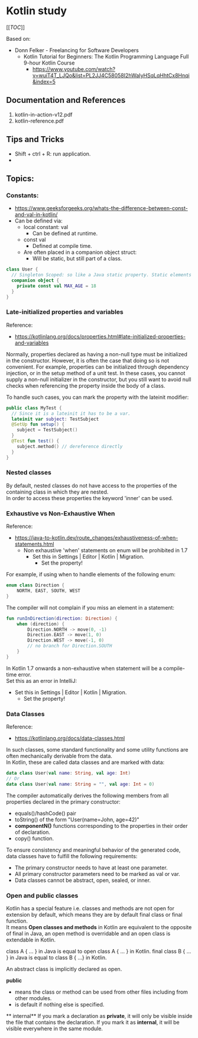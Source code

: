 # Kotlin study

[[_TOC_]]

Based on:
- Donn Felker - Freelancing for Software Developers
  - Kotlin Tutorial for Beginners: The Kotlin Programming Language Full 9-hour Kotlin Course
    - https://www.youtube.com/watch?v=wuiT4T_LJQo&list=PL2JJ4C58058I2hWaIyHSqLqHhtCx8Hnqi&index=5

## Documentation and References

1. kotlin-in-action-v12.pdf
2. kotlin-reference.pdf

## Tips and Tricks

- Shift + ctrl + R: run application.
- 

## Topics:

### Constants:
- https://www.geeksforgeeks.org/whats-the-difference-between-const-and-val-in-kotlin/
- Can be defined via:
  - local constant: val
    - Can be defined at runtime.
  - const val 
    - Defined at compile time.
  - Are often placed in a companion object struct:
    - Will be static, but still part of a class.

```kotlin
class User {
  // Singleton Scoped: so like a Java static property. Static elements will be defined using companion object {}.
  companion object {
    private const val MAX_AGE = 18
  }   
}
```

### Late-initialized properties and variables

Reference:
- https://kotlinlang.org/docs/properties.html#late-initialized-properties-and-variables

Normally, properties declared as having a non-null type must be initialized in the constructor. However, it is often the case
that doing so is not convenient. For example, properties can be initialized through dependency injection, or in the setup
method of a unit test. In these cases, you cannot supply a non-null initializer in the constructor, but you still want to avoid null
checks when referencing the property inside the body of a class.  

To handle such cases, you can mark the property with the lateinit modifier:  
```kotlin
public class MyTest {
  // Since it is a lateinit it has to be a var.
  lateinit var subject: TestSubject
  @SetUp fun setup() {
    subject = TestSubject()
  }
  @Test fun test() {
    subject.method() // dereference directly
  }
}
```

### Nested classes

By default, nested classes do not have access to the properties of the containing class in which they are nested.  
In order to access these properties the keyword 'inner' can be used.

### Exhaustive vs Non-Exhaustive When

Reference:
- https://java-to-kotlin.dev/route_changes/exhaustiveness-of-when-statements.html
  - Non exhaustive 'when' statements on enum will be prohibited in 1.7
    - Set this in Settings | Editor | Kotlin | Migration.
      - Set the property!

For example, if using when to handle elements of the following enum:
```kotlin
enum class Direction {
    NORTH, EAST, SOUTH, WEST
}
```
The compiler will not complain if you miss an element in a statement:
```kotlin
fun runInDirection(direction: Direction) {
    when (direction) {
        Direction.NORTH -> move(0, -1)
        Direction.EAST -> move(1, 0)
        Direction.WEST -> move(-1, 0)
        // no branch for Direction.SOUTH
    }
}
```
In Kotlin 1.7 onwards a non-exhaustive when statement will be a compile-time error.  
Set this as an error in IntelliJ:
- Set this in Settings | Editor | Kotlin | Migration.
  - Set the property!

### Data Classes

Reference:
- https://kotlinlang.org/docs/data-classes.html

In such classes, some standard functionality and some utility functions are often 
mechanically derivable from the data.  
In Kotlin, these are called data classes and are marked with data:
```kotlin
data class User(val name: String, val age: Int)
// Or
data class User(val name: String = "", val age: Int = 0)
```

The compiler automatically derives the following members from all properties declared in the primary constructor:
- equals()/hashCode() pair
- toString() of the form "User(name=John, age=42)"
- **componentN()** functions corresponding to the properties in their order of declaration.
- copy() function.

To ensure consistency and meaningful behavior of the generated code, data classes have to fulfill the following requirements:
- The primary constructor needs to have at least one parameter.
- All primary constructor parameters need to be marked as val or var.
- Data classes cannot be abstract, open, sealed, or inner.

### Open and public classes

Kotlin has a special feature i.e. classes and methods are not open for extension by default, 
which means they are by default final class or final function.  
It means **Open classes and methods** in Kotlin are equivalent to the opposite of final in Java, an open method is 
overridable and an open class is extendable in Kotlin. 

class A { ... } in Java is equal to open class A { ... } in Kotlin.
final class B { ... } in Java is equal to class B { ...} in Kotlin.

An abstract class is implicitly declared as open.
 
**public** 
- means the class or method can be used from other files including from other modules.
- is default if nothing else is specified.

** internal**
If you mark a declaration as **private**, it will only be visible inside the file that contains the declaration. 
If you mark it as **internal**, it will be visible everywhere in the same module.


